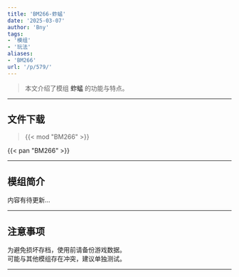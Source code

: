 ```yaml
---
title: 'BM266-蚱蜢'
date: '2025-03-07'
author: 'Bny'
tags:
- '模组'
- '玩法'
aliases:
- 'BM266'
url: '/p/579/'
---
```


> 本文介绍了模组 **蚱蜢** 的功能与特点。

---

## 文件下载  

> {{< mod "BM266" >}}  

{{< pan "BM266" >}}  

---

## 模组简介

>  
内容有待更新...  

---

## 注意事项

>  
为避免损坏存档，使用前请备份游戏数据。  
可能与其他模组存在冲突，建议单独测试。  

---

